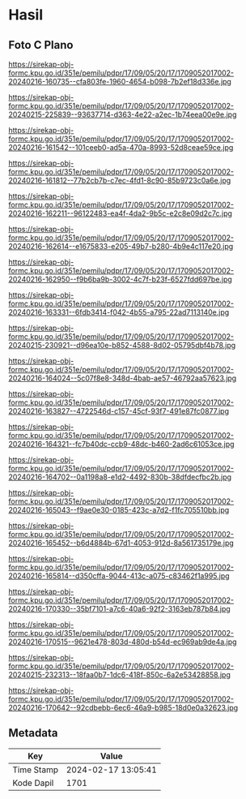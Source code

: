 # Hasil

## Foto C Plano

https://sirekap-obj-formc.kpu.go.id/351e/pemilu/pdpr/17/09/05/20/17/1709052017002-20240216-160735--cfa803fe-1960-4654-b098-7b2ef18d336e.jpg

https://sirekap-obj-formc.kpu.go.id/351e/pemilu/pdpr/17/09/05/20/17/1709052017002-20240215-225839--93637714-d363-4e22-a2ec-1b74eea00e9e.jpg

https://sirekap-obj-formc.kpu.go.id/351e/pemilu/pdpr/17/09/05/20/17/1709052017002-20240216-161542--101ceeb0-ad5a-470a-8993-52d8ceae59ce.jpg

https://sirekap-obj-formc.kpu.go.id/351e/pemilu/pdpr/17/09/05/20/17/1709052017002-20240216-161812--77b2cb7b-c7ec-4fd1-8c90-85b9723c0a6e.jpg

https://sirekap-obj-formc.kpu.go.id/351e/pemilu/pdpr/17/09/05/20/17/1709052017002-20240216-162211--96122483-ea4f-4da2-9b5c-e2c8e09d2c7c.jpg

https://sirekap-obj-formc.kpu.go.id/351e/pemilu/pdpr/17/09/05/20/17/1709052017002-20240216-162614--e1675833-e205-49b7-b280-4b9e4c117e20.jpg

https://sirekap-obj-formc.kpu.go.id/351e/pemilu/pdpr/17/09/05/20/17/1709052017002-20240216-162950--f9b6ba9b-3002-4c7f-b23f-6527fdd697be.jpg

https://sirekap-obj-formc.kpu.go.id/351e/pemilu/pdpr/17/09/05/20/17/1709052017002-20240216-163331--6fdb3414-f042-4b55-a795-22ad7113140e.jpg

https://sirekap-obj-formc.kpu.go.id/351e/pemilu/pdpr/17/09/05/20/17/1709052017002-20240215-230921--d96ea10e-b852-4588-8d02-05795dbf4b78.jpg

https://sirekap-obj-formc.kpu.go.id/351e/pemilu/pdpr/17/09/05/20/17/1709052017002-20240216-164024--5c07f8e8-348d-4bab-ae57-46792aa57623.jpg

https://sirekap-obj-formc.kpu.go.id/351e/pemilu/pdpr/17/09/05/20/17/1709052017002-20240216-163827--4722546d-c157-45cf-93f7-491e87fc0877.jpg

https://sirekap-obj-formc.kpu.go.id/351e/pemilu/pdpr/17/09/05/20/17/1709052017002-20240216-164321--fc7b40dc-ccb9-48dc-b460-2ad6c61053ce.jpg

https://sirekap-obj-formc.kpu.go.id/351e/pemilu/pdpr/17/09/05/20/17/1709052017002-20240216-164702--0a1198a8-e1d2-4492-830b-38dfdecfbc2b.jpg

https://sirekap-obj-formc.kpu.go.id/351e/pemilu/pdpr/17/09/05/20/17/1709052017002-20240216-165043--f9ae0e30-0185-423c-a7d2-f1fc705510bb.jpg

https://sirekap-obj-formc.kpu.go.id/351e/pemilu/pdpr/17/09/05/20/17/1709052017002-20240216-165452--b6d4884b-67d1-4053-912d-8a561735179e.jpg

https://sirekap-obj-formc.kpu.go.id/351e/pemilu/pdpr/17/09/05/20/17/1709052017002-20240216-165814--d350cffa-9044-413c-a075-c83462f1a995.jpg

https://sirekap-obj-formc.kpu.go.id/351e/pemilu/pdpr/17/09/05/20/17/1709052017002-20240216-170330--35bf7101-a7c6-40a6-92f2-3163eb787b84.jpg

https://sirekap-obj-formc.kpu.go.id/351e/pemilu/pdpr/17/09/05/20/17/1709052017002-20240216-170515--9621e478-803d-480d-b54d-ec969ab9de4a.jpg

https://sirekap-obj-formc.kpu.go.id/351e/pemilu/pdpr/17/09/05/20/17/1709052017002-20240215-232313--18faa0b7-1dc6-418f-850c-6a2e53428858.jpg

https://sirekap-obj-formc.kpu.go.id/351e/pemilu/pdpr/17/09/05/20/17/1709052017002-20240216-170642--92cdbebb-6ec6-46a9-b985-18d0e0a32623.jpg


## Metadata

| Key        | Value               |
| ---------- | ------------------- |
| Time Stamp | 2024-02-17 13:05:41 |
| Kode Dapil | 1701                |



